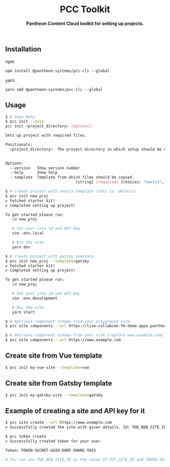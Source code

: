 <div align="center">
	<h1>PCC Toolkit</h1>
	<p>
		<b>Pantheon Content Cloud toolkit for setting up projects.</b>
	</p>
	<br>
</div>

## Installation

npm

```console
npm install @pantheon-systems/pcc-cli --global
```

yarn

```console
yarn add @pantheon-systems/pcc-cli --global
```

## Usage

```bash
$ # Show Help
$ pcc init --help
pcc init <project_directory> [options]

Sets up project with required files.

Positionals:
  <project_directory>  The project directory in which setup should be done.
                                                                        [string]

Options:
  --version   Show version number                                      [boolean]
  --help      Show help                                                [boolean]
  --template  Template from which files should be copied.
                               [string] [required] [choices: "nextjs", "gatsby", "vue"]

$ # Create project with nextjs template (this is  default)
$ pcc init new_proj
✔ Fetched starter kit!
✔ Completed setting up project!

To get started please run:
   cd new_proj

   # Set your site id and API key
   vim .env.local

   # Run the site
   yarn dev

$ # Create project with gatsby template
$ pcc init new_proj --template=gatsby
✔ Fetched starter kit!
✔ Completed setting up project!

To get started please run:
   cd new_proj

   # Set your site id and API key
   vim .env.development

   # Run the site
   yarn start

$ # Retrieve component schema from your playground site
$ pcc site components --url https://live-collabcms-fe-demo.appa.pantheon.site --apiPath /api/YOUR_SITE_ID/pantheoncloud/component_schema

$ # Retrieve component schema from your site (replace www.example.com)
$ pcc site components --url https://www.example.com

```

## Create site from Vue template

```bash
$ pcc init my-vue-site --template=vue
```

## Create site from Gatsby template

```bash
$ pcc init my-gatsby-site --template=gatsby
```

## Example of creating a site and API key for it

```bash
$ pcc site create --url https://www.example.com
✔ Successfully created the site with given details. Id: THE_NEW_SITE_ID

$ pcc token create
✔ Successfully created token for your user.

Token: TOKEN-SECRET-GUID-DONT-SHARE-THIS

# You can use THE_NEW_SITE_ID as the value of PCC_SITE_ID and TOKEN-SECRET-GUID-DONT-SHARE-THIS for PCC_API_KEY
```
